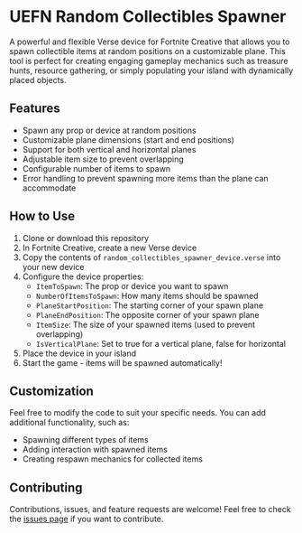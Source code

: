 # UEFN Random Collectibles Spawner

A powerful and flexible Verse device for Fortnite Creative that allows you to spawn collectible items at random positions on a customizable plane. This tool is perfect for creating engaging gameplay mechanics such as treasure hunts, resource gathering, or simply populating your island with dynamically placed objects.

## Features

- Spawn any prop or device at random positions
- Customizable plane dimensions (start and end positions)
- Support for both vertical and horizontal planes
- Adjustable item size to prevent overlapping
- Configurable number of items to spawn
- Error handling to prevent spawning more items than the plane can accommodate

## How to Use

1. Clone or download this repository
2. In Fortnite Creative, create a new Verse device
3. Copy the contents of `random_collectibles_spawner_device.verse` into your new device
4. Configure the device properties:
   - `ItemToSpawn`: The prop or device you want to spawn
   - `NumberOfItemsToSpawn`: How many items should be spawned
   - `PlaneStartPosition`: The starting corner of your spawn plane
   - `PlaneEndPosition`: The opposite corner of your spawn plane
   - `ItemSize`: The size of your spawned items (used to prevent overlapping)
   - `IsVerticalPlane`: Set to true for a vertical plane, false for horizontal
5. Place the device in your island
6. Start the game - items will be spawned automatically!

## Customization

Feel free to modify the code to suit your specific needs. You can add additional functionality, such as:

- Spawning different types of items
- Adding interaction with spawned items
- Creating respawn mechanics for collected items

## Contributing

Contributions, issues, and feature requests are welcome! Feel free to check the [issues page](https://github.com/yourusername/uefn-random-collectibles-spawner/issues) if you want to contribute.
